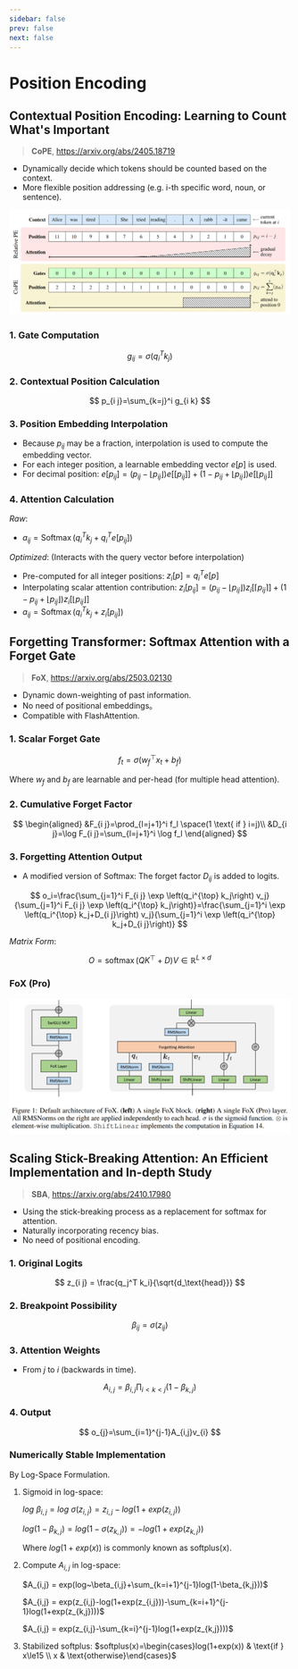 ```yaml
---
sidebar: false
prev: false
next: false
---
```


# Position Encoding

## Contextual Position Encoding: Learning to Count What's Important

> **CoPE**, https://arxiv.org/abs/2405.18719

- Dynamically decide which tokens should be counted based on the context.
- More flexible position addressing (e.g. i-th specific word, noun, or sentence).

![](assets/image-1.png)

### 1. Gate Computation

$$
g_{i j}=\sigma\left(q_i^T k_j\right)
$$

### 2. Contextual Position Calculation

$$
p_{i j}=\sum_{k=j}^i g_{i k}
$$

### 3. Position Embedding Interpolation

- Because $p_{i j}$ may be a fraction, interpolation is used to compute the embedding vector.
- For each integer position, a learnable embedding vector $e[p]$ is used.
- For decimal position: $e\left[p_{i j}\right]=\left(p_{i j}-\left\lfloor p_{i j}\right\rfloor\right) e\left[\left[p_{i j}\right]\right]+\left(1-p_{i j}+\left\lfloor p_{i j}\right\rfloor\right) e\left[\left\lfloor p_{i j}\right\rfloor\right]$

### 4. Attention Calculation

_Raw_:

- $a_{i j}=\operatorname{Softmax}\left(q_i^T k_j+q_i^T e\left[p_{i j}\right]\right)$

_Optimized_: (Interacts with the query vector before interpolation)

- Pre-computed for all integer positions: $z_i[p]=q_i^T e[p]$
- Interpolating scalar attention contribution: $z_i\left[p_{i j}\right]=\left(p_{i j}-\left\lfloor p_{i j}\right\rfloor\right) z_i\left[\left\lceil p_{i j}\right\rceil\right]+\left(1-p_{i j}+\left\lfloor p_{i j}\right\rfloor\right) z_i\left[\left\lfloor p_{i j}\right\rfloor\right]$
- $a_{i j}=\operatorname{Softmax}\left(q_i^T k_j+z_i\left[p_{i j}\right]\right)$

## Forgetting Transformer: Softmax Attention with a Forget Gate

> **FoX**, https://arxiv.org/abs/2503.02130

- Dynamic down-weighting of past information.
- No need of positional embeddings。
- Compatible with FlashAttention.

### 1. Scalar Forget Gate

$$
f_t=\sigma\left(w_f^{\top} x_t+b_f\right)
$$

Where $w_f$ and $b_f$ are learnable and per-head (for multiple head attention).

### 2. Cumulative Forget Factor

$$
\begin{aligned}
&F_{i j}=\prod_{l=j+1}^i f_l \space(1 \text{ if } i=j)\\
&D_{i j}=\log F_{i j}=\sum_{l=j+1}^i \log f_l
\end{aligned}
$$

### 3. Forgetting Attention Output

- A modified version of Softmax: The forget factor $D_{i j}$ is added to logits.

$$
o_i=\frac{\sum_{j=1}^i F_{i j} \exp \left(q_i^{\top} k_j\right) v_j}{\sum_{j=1}^i F_{i j} \exp \left(q_i^{\top} k_j\right)}=\frac{\sum_{j=1}^i \exp \left(q_i^{\top} k_j+D_{i j}\right) v_j}{\sum_{j=1}^i \exp \left(q_i^{\top} k_j+D_{i j}\right)}
$$

_Matrix Form_:

$$
O=\operatorname{softmax}\left(Q K^{\top}+D\right) V \in \mathbb{R}^{L \times d}
$$

### FoX (Pro)

![](assets/image-2.png)

## Scaling Stick-Breaking Attention: An Efficient Implementation and In-depth Study

> **SBA**, https://arxiv.org/abs/2410.17980

- Using the stick-breaking process as a replacement for softmax for attention.
- Naturally incorporating recency bias.
- No need of positional encoding.

### 1. Original Logits

$$
z_{i j} = \frac{q_j^T k_i}{\sqrt{d_\text{head}}}
$$

### 2. Breakpoint Possibility

$$
\beta_{i j} = \sigma(z_{i j})
$$

### 3. Attention Weights

- From $j$ to $i$ (backwards in time).

$$
A_{i,j}=\beta_{i,j}\prod_{i<k<j}(1-\beta_{k,j})
$$

### 4. Output

$$
o_{j}=\sum_{i=1}^{j-1}A_{i,j}v_{i}
$$

### Numerically Stable Implementation

By Log-Space Formulation.

1. Sigmoid in log-space:

   $log~\beta_{i,j} = log~\sigma(z_{i,j}) = z_{i,j}-log(1+exp(z_{i,j}))$

   $log(1-\beta_{k,j}) = log(1-\sigma(z_{k,j})) = -log(1+exp(z_{k,j}))$

   Where $log(1+exp(x))$ is commonly known as softplus(x).

2. Compute $A_{i,j}$ in log-space:

   $A_{i,j} = exp(log~\beta_{i,j}+\sum_{k=i+1}^{j-1}log(1-\beta_{k,j}))$

   $A_{i,j} = exp(z_{i,j}-log(1+exp(z_{i,j}))-\sum_{k=i+1}^{j-1}log(1+exp(z_{k,j})))$

   $A_{i,j} = exp(z_{i,j}-\sum_{k=i}^{j-1}log(1+exp(z_{k,j})))$

3. Stabilized softplus:
   $softplus(x)=\begin{cases}log(1+exp(x)) & \text{if } x\le15 \\ x & \text{otherwise}\end{cases}$
